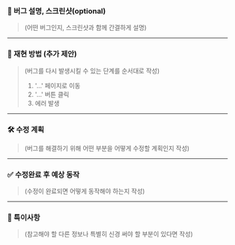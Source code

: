 ### **🐞 버그 설명, 스크린샷(optional)**
> (어떤 버그인지, 스크린샷과 함께 간결하게 설명)

---

### **🐾 재현 방법 (추가 제안)**
> (버그를 다시 발생시킬 수 있는 단계를 순서대로 작성)
> 1. '...' 페이지로 이동
> 2. '...' 버튼 클릭
> 3. 에러 발생

---

### **🛠️ 수정 계획**
> (버그를 해결하기 위해 어떤 부분을 어떻게 수정할 계획인지 작성)

---

### **✅ 수정완료 후 예상 동작**
> (수정이 완료되면 어떻게 동작해야 하는지 작성)

---

### **💬 특이사항**
> (참고해야 할 다른 정보나 특별히 신경 써야 할 부분이 있다면 작성)